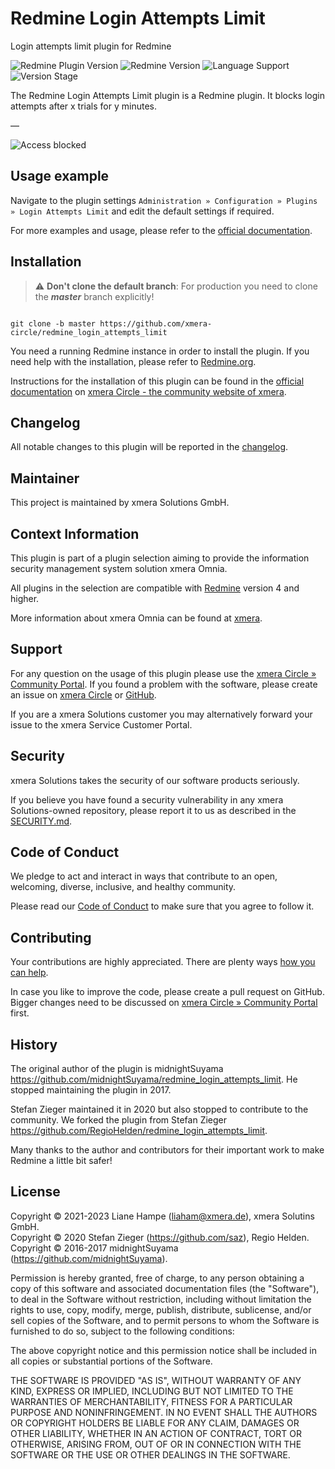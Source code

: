 # Redmine Login Attempts Limit

Login attempts limit plugin for Redmine

![Redmine Plugin Version](https://img.shields.io/badge/Redmine_Plugin-v1.0.3-red) ![Redmine Version](https://img.shields.io/badge/Redmine-v5.0.x-blue) ![Language Support](https://img.shields.io/badge/Languages-en,_de-green) ![Version Stage](https://img.shields.io/badge/Stage-release-important)

The Redmine Login Attempts Limit plugin is a Redmine plugin. It blocks login attempts after x trials for y minutes.

—

![Access blocked](https://circle.xmera.de/attachments/download/259/clipboard-202301171504-bxsd7.png)

## Usage example

Navigate to the plugin settings `Administration » Configuration » Plugins » Login Attempts Limit` and edit the default settings if required.

For more examples and usage, please refer to the [official documentation](https://circle.xmera.de/projects/redmine-login-attempts-limit/wiki).

## Installation

> :warning: **Don't clone the default branch**: For production you need to clone the **_master_** branch explicitly!

```shell

git clone -b master https://github.com/xmera-circle/redmine_login_attempts_limit

```

You need a running Redmine instance in order to install the plugin. If you need help with the installation, please refer to [Redmine.org](https://redmine.org).

Instructions for the installation of this plugin can be found in the [official documentation](https://circle.xmera.de/projects/redmine-login-attempts-limit/wiki) on
[xmera Circle - the community website of xmera](https://circle.xmera.de).

## Changelog

All notable changes to this plugin will be reported in the [changelog](https://circle.xmera.de/projects/redmine-login-attempts-limit/repository/redmine_login_attempts_limit/entry/CHANGELOG.md).

## Maintainer

This project is maintained by xmera Solutions GmbH.

## Context Information

This plugin is part of a plugin selection aiming to provide the information security management system solution xmera Omnia.

All plugins in the selection are compatible with [Redmine](https://redmine.org) version 4 and higher.

More information about xmera Omnia can be found at [xmera](https://xmera.de).

## Support

For any question on the usage of this plugin please use the [xmera Circle » Community Portal](https://circle.xmera.de). If you found a problem with the software, please create an issue on [xmera Circle](https://circle.xmera.de) or [GitHub](https://github.com/xmera-circle/redmine_login_attempts_limit).

If you are a xmera Solutions customer you may alternatively forward your issue to the xmera Service Customer Portal.

## Security

xmera Solutions takes the security of our software products seriously. 

If you believe you have found a security vulnerability in any xmera Solutions-owned repository, please report it to us as described in the [SECURITY.md](/SECURITY.md).

## Code of Conduct

We pledge to act and interact in ways that contribute to an open, welcoming, diverse, inclusive, and healthy community. 

Please read our [Code of Conduct](https://circle.xmera.de/projects/contributors-guide/wiki/Code-of-conduct) to make sure that you agree to follow it.

## Contributing

Your contributions are highly appreciated. There are plenty ways [how you can help](https://circle.xmera.de/projects/contributors-guide/wiki).

In case you like to improve the code, please create a pull request on GitHub. Bigger changes need to be discussed on [xmera Circle » Community Portal](https://circle.xmera.de) first.


## History

The original author of the plugin is midnightSuyama <https://github.com/midnightSuyama/redmine_login_attempts_limit>. He stopped maintaining the plugin in 2017.

Stefan Zieger maintained it in 2020 but also stopped to contribute to the community. We forked the plugin from Stefan Zieger <https://github.com/RegioHelden/redmine_login_attempts_limit>.

Many thanks to the author and contributors for their important work to make
Redmine a little bit safer!

## License

Copyright &copy; 2021-2023 Liane Hampe (<liaham@xmera.de>), xmera Solutins GmbH.  
Copyright &copy; 2020 Stefan Zieger (https://github.com/saz), Regio Helden.  
Copyright &copy; 2016-2017 midnightSuyama (<https://github.com/midnightSuyama>).  

Permission is hereby granted, free of charge, to any person obtaining a copy
of this software and associated documentation files (the "Software"), to deal
in the Software without restriction, including without limitation the rights
to use, copy, modify, merge, publish, distribute, sublicense, and/or sell
copies of the Software, and to permit persons to whom the Software is
furnished to do so, subject to the following conditions:

The above copyright notice and this permission notice shall be included in all
copies or substantial portions of the Software.

THE SOFTWARE IS PROVIDED "AS IS", WITHOUT WARRANTY OF ANY KIND, EXPRESS OR
IMPLIED, INCLUDING BUT NOT LIMITED TO THE WARRANTIES OF MERCHANTABILITY,
FITNESS FOR A PARTICULAR PURPOSE AND NONINFRINGEMENT. IN NO EVENT SHALL THE
AUTHORS OR COPYRIGHT HOLDERS BE LIABLE FOR ANY CLAIM, DAMAGES OR OTHER
LIABILITY, WHETHER IN AN ACTION OF CONTRACT, TORT OR OTHERWISE, ARISING FROM,
OUT OF OR IN CONNECTION WITH THE SOFTWARE OR THE USE OR OTHER DEALINGS IN THE
SOFTWARE.